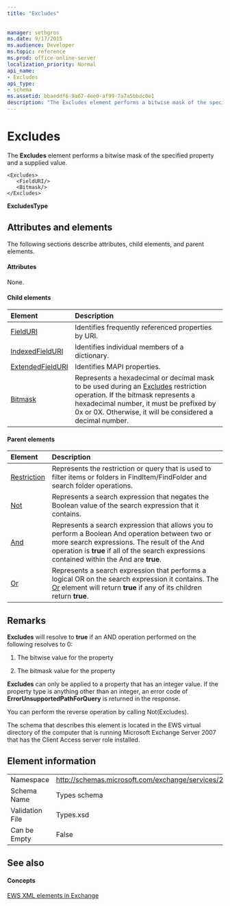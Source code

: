 ```yaml
---
title: "Excludes"
 
 
manager: sethgros
ms.date: 9/17/2015
ms.audience: Developer
ms.topic: reference
ms.prod: office-online-server
localization_priority: Normal
api_name:
- Excludes
api_type:
- schema
ms.assetid: bbaeddf6-9a67-4ee0-af99-7a7a5bbdc0e1
description: "The Excludes element performs a bitwise mask of the specified property and a supplied value."
---
```


# Excludes

The **Excludes** element performs a bitwise mask of the specified property and a supplied value. 
  
```
<Excludes>
   <FieldURI/>
   <Bitmask/>
</Excludes>
```

 **ExcludesType**
## Attributes and elements

The following sections describe attributes, child elements, and parent elements.
  
#### Attributes

None.
  
#### Child elements

|**Element**|**Description**|
|:-----|:-----|
|[FieldURI](fielduri.md) <br/> |Identifies frequently referenced properties by URI.  <br/> |
|[IndexedFieldURI](indexedfielduri.md) <br/> |Identifies individual members of a dictionary.  <br/> |
|[ExtendedFieldURI](extendedfielduri.md) <br/> |Identifies MAPI properties.  <br/> |
|[Bitmask](bitmask.md) <br/> |Represents a hexadecimal or decimal mask to be used during an [Excludes](excludes.md) restriction operation. If the bitmask represents a hexadecimal number, it must be prefixed by 0x or 0X. Otherwise, it will be considered a decimal number.  <br/> |
   
#### Parent elements

|**Element**|**Description**|
|:-----|:-----|
|[Restriction](restriction.md) <br/> |Represents the restriction or query that is used to filter items or folders in FindItem/FindFolder and search folder operations.  <br/> |
|[Not](not.md) <br/> |Represents a search expression that negates the Boolean value of the search expression that it contains.  <br/> |
|[And](and.md) <br/> |Represents a search expression that allows you to perform a Boolean And operation between two or more search expressions. The result of the And operation is **true** if all of the search expressions contained within the And are **true**.  <br/> |
|[Or](or.md) <br/> |Represents a search expression that performs a logical OR on the search expression it contains. The [Or](or.md) element will return **true** if any of its children return **true**.  <br/> |
   
## Remarks

 **Excludes** will resolve to **true** if an AND operation performed on the following resolves to 0: 
  
1. The bitwise value for the property
    
2. The bitmask value for the property
    
 **Excludes** can only be applied to a property that has an integer value. If the property type is anything other than an integer, an error code of **ErrorUnsupportedPathForQuery** is returned in the response. 
  
You can perform the reverse operation by calling Not(Excludes).
  
The schema that describes this element is located in the EWS virtual directory of the computer that is running Microsoft Exchange Server 2007 that has the Client Access server role installed.
  
## Element information

|||
|:-----|:-----|
|Namespace  <br/> |http://schemas.microsoft.com/exchange/services/2006/types  <br/> |
|Schema Name  <br/> |Types schema  <br/> |
|Validation File  <br/> |Types.xsd  <br/> |
|Can be Empty  <br/> |False  <br/> |
   
## See also

#### Concepts

[EWS XML elements in Exchange](ews-xml-elements-in-exchange.md)

